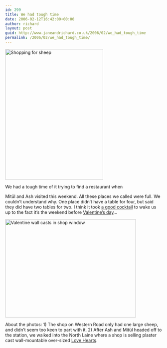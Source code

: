 ```yaml
---
id: 299
title: We had tough time
date: 2006-02-12T16:42:00+00:00
author: richard
layout: post
guid: http://www.janeandrichard.co.uk/2006/02/we_had_tough_time
permalink: /2006/02/we_had_tough_time/
---
```


<img src="http://www.janeandrichard.co.uk/blog/img/2006/02/ashmitsheep.jpg" width="314" height="419" alt="Shopping for sheep" /> 

We had a tough time of it trying to find a restaurant when
  
Mit&#252;l and Ash visited this weekend. All these places we called were full. We couldn&#8217;t understand why. One place didn&#8217;t have a table for four, but said they did have two tables for two. I think it took [a good cocktail](http://www.in-the-spirit.co.uk/cocktails/view_cocktail.php?id=86) to wake us up to the fact it&#8217;s the weekend before [Valentine&#8217;s day](http://en.wikipedia.org/wiki/Valentine%27s_Day)&#8230;


<img src="http://www.janeandrichard.co.uk/blog/img/2006/02/valentine.jpg" width="419" height="315" alt="Valentine wall casts in shop window" /> 

About the photos: 1) The shop on Western Road only had one large sheep, and didn&#8217;t seem too keen to part with it. 2) After Ash and Mit&#252;l headed off to the station, we walked into the North Laine where a shop is selling plaster cast wall-mountable over-sized [Love Hearts](http://www.aquarterof.co.uk/love-hearts-p-394.html).